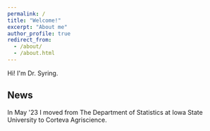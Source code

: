 ```yaml
---
permalink: /
title: "Welcome!"
excerpt: "About me"
author_profile: true
redirect_from: 
  - /about/
  - /about.html
---
```


Hi! I'm Dr. Syring.  

News
------

In May '23 I moved from The Department of Statistics at Iowa State University to Corteva Agriscience.


